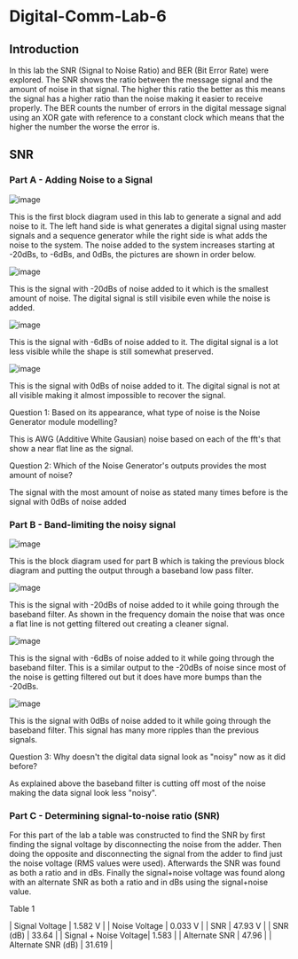 # Digital-Comm-Lab-6
## Introduction
In this lab the SNR (Signal to Noise Ratio) and BER (Bit Error Rate) were explored. The SNR shows the ratio between the message signal and the amount of noise in that signal. The higher this ratio the better as this means the signal has a higher ratio than the noise making it easier to receive properly. The BER counts the number of errors in the digital message signal using an XOR gate with reference to a constant clock which means that the higher the number the worse the error is.
## SNR
### Part A - Adding Noise to a Signal
![image](https://github.com/blee0730/Digital-Comm-Lab-6/assets/130094173/9019c3a9-d00f-497d-9215-7545c1f15982)

This is the first block diagram used in this lab to generate a signal and add noise to it. The left hand side is what generates a digital signal using master signals and a sequence generator while the right side is what adds the noise to the system. The noise added to the system increases starting at -20dBs, to -6dBs, and 0dBs, the pictures are shown in order below.

![image](https://github.com/blee0730/Digital-Comm-Lab-6/assets/130094173/7a71282e-034f-4927-a131-67e12c3d1938)

This is the signal with -20dBs of noise added to it which is the smallest amount of noise. The digital signal is still visibile even while the noise is added.

![image](https://github.com/blee0730/Digital-Comm-Lab-6/assets/130094173/7bbf69ba-8f10-42a7-bffd-70c35ad9a4a8)

This is the signal with -6dBs of noise added to it. The digital signal is a lot less visible while the shape is still somewhat preserved.

![image](https://github.com/blee0730/Digital-Comm-Lab-6/assets/130094173/e437dff8-f882-4e82-99c7-56ecbe4379cb)

This is the signal with 0dBs of noise added to it. The digital signal is not at all visible making it almost impossible to recover the signal.

Question 1: Based on its appearance, what type of noise is the Noise Generator module modelling?

This is AWG (Additive White Gausian) noise based on each of the fft's that show a near flat line as the signal.

Question 2: Which of the Noise Generator's outputs provides the most amount of noise?

The signal with the most amount of noise as stated many times before is the signal with 0dBs of noise added

### Part B - Band-limiting the noisy signal

![image](https://github.com/blee0730/Digital-Comm-Lab-6/assets/130094173/9f4030dd-5dfd-4cf8-8526-bca3a5d9c020)

This is the block diagram used for part B which is taking the previous block diagram and putting the output through a baseband low pass filter.

![image](https://github.com/blee0730/Digital-Comm-Lab-6/assets/130094173/0111f98b-4585-4f52-8222-220e97cb4b61)

This is the signal with -20dBs of noise added to it while going through the baseband filter. As shown in the frequency domain the noise that was once a flat line is not getting filtered out creating a cleaner signal.

![image](https://github.com/blee0730/Digital-Comm-Lab-6/assets/130094173/38504879-e39f-4fac-a946-1378cdb6c097)

This is the signal with -6dBs of noise added to it while going through the baseband filter. This is a similar output to the -20dBs of noise since most of the noise is getting filtered out but it does have more bumps than the -20dBs.

![image](https://github.com/blee0730/Digital-Comm-Lab-6/assets/130094173/e5b13097-23c5-46e2-b05b-879f09199091)

This is the signal with 0dBs of noise added to it while going through the baseband filter. This signal has many more ripples than the previous signals.

Question 3: Why doesn't the digital data signal look as "noisy" now as it did before?

As explained above the baseband filter is cutting off most of the noise making the data signal look less "noisy".

### Part C - Determining signal-to-noise ratio (SNR)
For this part of the lab a table was constructed to find the SNR by first finding the signal voltage by disconnecting the noise from the adder. Then doing the opposite and disconnecting the signal from the adder to find just the noise voltage (RMS values were used). Afterwards the SNR was found as both a ratio and in dBs. Finally the signal+noise voltage was found along with an alternate SNR as both a ratio and in dBs using the signal+noise value.

Table 1

| Signal Voltage        | 1.582 V |
| Noise Voltage         | 0.033 V |
| SNR                   | 47.93 V |
| SNR (dB)              | 33.64   |
| Signal + Noise Voltage| 1.583   |
| Alternate SNR         | 47.96   |
| Alternate SNR (dB)    | 31.619  |

